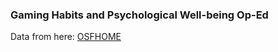 ### Gaming Habits and Psychological Well-being Op-Ed

Data from here: [OSFHOME](https://osf.io/vnbxk/?view_only=)
